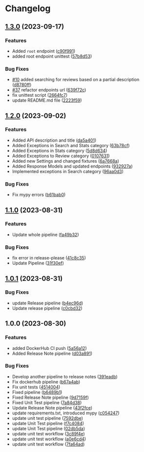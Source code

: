 # Changelog

## [1.3.0](https://github.com/flexer89/Beerify-API/compare/v1.2.0...v1.3.0) (2023-09-17)


### Features

* Added `root` endpoint ([c90f991](https://github.com/flexer89/Beerify-API/commit/c90f99110686624893dd0acd83143a7d81d87ea4))
* added root endpoint unittest ([57b8d53](https://github.com/flexer89/Beerify-API/commit/57b8d5356983b0b779dffdb8edf07bb9e0ae2334))


### Bug Fixes

* [#10](https://github.com/flexer89/Beerify-API/issues/10) added searching for reviews based on a partial description ([d8780ff](https://github.com/flexer89/Beerify-API/commit/d8780ff713a6f26dcc7426a5f545ccce165b8476))
* [#37](https://github.com/flexer89/Beerify-API/issues/37) refactor endpoints url ([639f72c](https://github.com/flexer89/Beerify-API/commit/639f72c7adcdb0718dd51a86348fa80f15581b02))
* fix unittest script ([2664fc7](https://github.com/flexer89/Beerify-API/commit/2664fc75dad0016fe886c604e4f59e505a5bca32))
* update README.md file ([2223f59](https://github.com/flexer89/Beerify-API/commit/2223f59e14cad289ea315f4987ba5e74a85921c3))

## [1.2.0](https://github.com/flexer89/Beerify-API/compare/v1.1.0...v1.2.0) (2023-09-02)


### Features

* Added API description and title ([da5a401](https://github.com/flexer89/Beerify-API/commit/da5a401d404bc6ae7901522121f0a742f2fed404))
* Added Exceptions in Search and Stats category ([63b78cf](https://github.com/flexer89/Beerify-API/commit/63b78cfe6f6052d5c0b2bc9e905b705395566e61))
* Added Exceptions in Stats category ([5d8d634](https://github.com/flexer89/Beerify-API/commit/5d8d63456d4d2758d472d4f55efa2241afea58f3))
* Added Exceptions to Review category ([0107631](https://github.com/flexer89/Beerify-API/commit/0107631d75b2d0bf9adce4340ca9f87625bd7559))
* Added new Settings and changed fixtures ([6a7668a](https://github.com/flexer89/Beerify-API/commit/6a7668a1ed6996169b017f4582b7e18bb423ca9e))
* Added Response Models and updated endpoints ([932927a](https://github.com/flexer89/Beerify-API/commit/932927a733902907eb76254ddf6530c8770c4439))
* Implemented exceptions in Search category ([96aa0d3](https://github.com/flexer89/Beerify-API/commit/96aa0d35b3b8050b53209e676f1356ed1d98e701))


### Bug Fixes

* Fix mypy errors ([b61bab0](https://github.com/flexer89/Beerify-API/commit/b61bab0b02a9448dffb79d1e6f9766a6b03a2e30))

## [1.1.0](https://github.com/flexer89/Beerify-API/compare/v1.0.1...v1.1.0) (2023-08-31)


### Features

* Update whole pipeline ([fa49b32](https://github.com/flexer89/Beerify-API/commit/fa49b32b9570e594c96bfc62eb77c0d901c0fa85))


### Bug Fixes

* fix error in release-please ([41c8c35](https://github.com/flexer89/Beerify-API/commit/41c8c35a7c21ceaad38440f9d72593014820987b))
* Update Pipeline ([31f30ef](https://github.com/flexer89/Beerify-API/commit/31f30ef732b481bf0a0a5e98e4d6721919d626f4))

## [1.0.1](https://github.com/flexer89/Beerify-API/compare/v1.0.0...v1.0.1) (2023-08-31)


### Bug Fixes

* update Release pipeline ([b4ec96d](https://github.com/flexer89/Beerify-API/commit/b4ec96dbdd98fb9956cd1d279af5b0be11ae4f14))
* Update release pipeline ([c0cbd32](https://github.com/flexer89/Beerify-API/commit/c0cbd32e9b37caf5a0b63b9b5c3c35d11615567f))

## 1.0.0 (2023-08-30)


### Features

* added DockerHub CI push ([5a56a12](https://github.com/flexer89/Beerify-API/commit/5a56a12e422ec1fa0a8fb681bc1f5a8a0e201e33))
* Added Release Note pipeline ([d03a891](https://github.com/flexer89/Beerify-API/commit/d03a8916284bc37ca76a794f93d856afd3522f1f))


### Bug Fixes

* Develop another pipeline to release notes ([391eadb](https://github.com/flexer89/Beerify-API/commit/391eadbd68509c497fb20f16d58b81c14ff10ce2))
* Fix dockerhub pipeline ([b67a4ab](https://github.com/flexer89/Beerify-API/commit/b67a4ab8c464113edc4cec8bbaa48af82640e9c9))
* Fix unit tests ([4514004](https://github.com/flexer89/Beerify-API/commit/4514004646498ed8eab75fd4045dfdeaf6c10dbe))
* Fixed pipeline ([b6489b1](https://github.com/flexer89/Beerify-API/commit/b6489b16d6475afedbb982d4035dbbccfdaba1a0))
* Fixed Release Note pipeline ([9d7159f](https://github.com/flexer89/Beerify-API/commit/9d7159f7b8efec62f349ea8a5552ee5bbff5aaf7))
* Fixed Unit Test pipeline ([7a84d38](https://github.com/flexer89/Beerify-API/commit/7a84d38a024d9b7354de9079334a27cab662b9f5))
* Update Release Note pipeline ([43f2fce](https://github.com/flexer89/Beerify-API/commit/43f2fcefaf131dd1d09247fc4f719706c373056c))
* update requirements.txt, introduced mypy ([c054247](https://github.com/flexer89/Beerify-API/commit/c0542477595fdae93a72fc742b5a63f2644e7123))
* update unit test pipeline ([7592dbe](https://github.com/flexer89/Beerify-API/commit/7592dbe2f4fd8fbace7fd967104ec8e246cf8b1a))
* update Unit Test pipeline ([f7c4084](https://github.com/flexer89/Beerify-API/commit/f7c4084a22ee80b5abd4185fc37b4ce294dda866))
* update Unit Test pipeline ([02db5da](https://github.com/flexer89/Beerify-API/commit/02db5dab81b8d49ae2cc7594a35bbc601b92db6c))
* update unit test workflow ([3c89f4e](https://github.com/flexer89/Beerify-API/commit/3c89f4e2812d512f3c77e1f9c42fb7f93ac648e3))
* update unit test workflow ([a0e6cd4](https://github.com/flexer89/Beerify-API/commit/a0e6cd4080f720f930f7fd930af9b83821e96eb3))
* update unit test workflow ([7fa64ad](https://github.com/flexer89/Beerify-API/commit/7fa64ad8167338f2e0409532afa05b4434a43af7))
